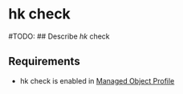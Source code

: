 # hk check

#TODO: ## Describe *hk* check

## Requirements

* hk check is enabled in [Managed Object Profile](../../../reference/concepts/managed-object-profile/index.md)
